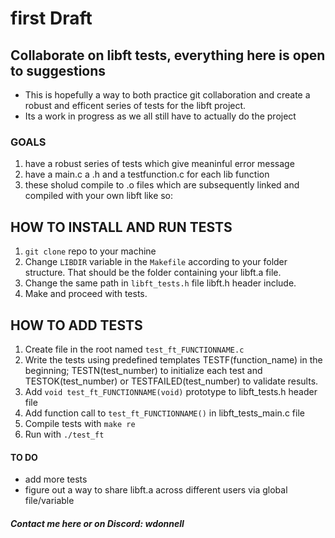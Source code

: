 # first Draft
## Collaborate on libft tests, everything here is open to suggestions
* This is hopefully a way to both practice git collaboration and create a robust and efficent series of tests for the libft project.
* Its a work in progress as we all still have to actually do the project
### GOALS

1. have a robust  series of tests which give meaninful error message
2. have a main.c a .h and a testfunction.c for each lib function 
3. these sholud compile to .o files which are subsequently linked and compiled with your own libft like so:

## HOW TO INSTALL AND RUN TESTS

1. `git clone` repo to your machine
2. Change `LIBDIR` variable in the `Makefile` according to your folder structure. That should be the folder containing your libft.a file. 
3. Change the same path in `libft_tests.h` file  libft.h header include. 
4. Make and proceed with tests.
## HOW TO ADD TESTS

1. Create file in the root named `test_ft_FUNCTIONNAME.c`
2. Write the tests using predefined templates TESTF(function_name) in the beginning; TESTN(test_number) to initialize each test and TESTOK(test_number) or TESTFAILED(test_number) to validate results.
3. Add `void test_ft_FUNCTIONNAME(void)` prototype to libft_tests.h header file
4. Add function call to `test_ft_FUNCTIONNAME()` in libft_tests_main.c file
5. Compile tests with `make re`
6. Run with `./test_ft`

#### TO DO

* add more tests
* figure out a way to share libft.a across different users via global file/variable

##### Contact me here or on Discord: wdonnell
